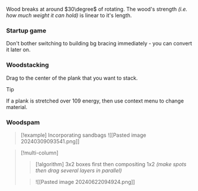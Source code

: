 Wood breaks at around $30\degree$ of rotating.
The wood's strength *(i.e. how much weight it can hold)* is linear to it's length.
### Startup game
Don't bother switching to building bg bracing immediately - you can convert it later on.
### Woodstacking
Drag to the center of the plank that you want to stack.

>[!tip] 
If a plank is stretched over $109$ energy, then use context menu to change material.
### Woodspam
>[!example] Incorporating sandbags
>![[Pasted image 20240309093541.png]]

>[!multi-column]
>>[!algorithm] 
>>3x2 boxes first then compositing 1x2 *(make spots then drag several layers in parallel)*
>
>>![[Pasted image 20240622094924.png]]